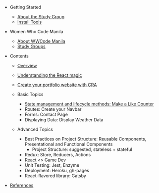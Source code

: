 - Getting Started

  - [About the Study Group](README.md)
  - [Install Tools](getting_started/install_tools.md)

- Women Who Code Manila

  - [About WWCode Manila](wwcodemanila/about.md)
  - [Study Groups](wwcodemanila/study_groups.md)

- Contents

  - [Overview](contents/overview.md)
  - [Understanding the React magic](contents/react_library.md)
  - [Create your portfolio website with CRA](contents/create_react_app.md)
  - Basic Topics

    - [State management and lifecycle methods: Make a Like Counter](contents/basic/state_management.md)
    - Routes: Create your Navbar
    - Forms: Contact Page
    - Displaying Data: Display Weather Data

  - Advanced Topics
    - Best Practices on Project Structure: Reusable Components, Presentational and Functional Components
      - Project Structure: suggested, stateless + stateful
    - Redux: Store, Reducers, Actions
    - React <> Game Dev
    - Unit Testing: Jest, Enzyme
    - Deployment: Heroku, gh-pages
    - React-flavored library: Gatsby

* [References](resources/references.md)

